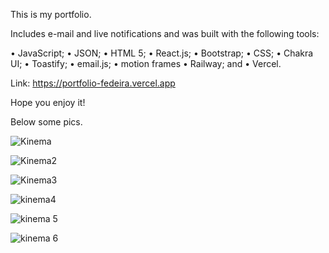 This is my portfolio.

Includes e-mail and live notifications and was built with the following tools: 

• JavaScript; • JSON; • HTML 5; • React.js; • Bootstrap; • CSS; • Chakra UI; • Toastify; • email.js; • motion frames • Railway; and • Vercel.

Link: https://portfolio-fedeira.vercel.app

Hope you enjoy it!

Below some pics.

![Kinema](https://user-images.githubusercontent.com/93743323/200679106-52b8c8e3-2c3e-4175-b5aa-38836441d695.png)

![Kinema2](https://user-images.githubusercontent.com/93743323/200679131-ba16be54-c9af-4c9a-b131-21cb7b2db65c.png)

![Kinema3](https://user-images.githubusercontent.com/93743323/200679158-867f5044-c1c0-4fab-97d3-06af625366e7.png)

![kinema4](https://user-images.githubusercontent.com/93743323/200681717-4374a74e-e8d9-48e5-b894-6f2b341a2957.png)

![kinema 5](https://user-images.githubusercontent.com/93743323/200680970-3aedeec4-91c0-4554-8696-732b15692716.png)

![kinema 6](https://user-images.githubusercontent.com/93743323/200680990-ebc99376-f763-43d0-a62b-f04036bf0b02.png)
